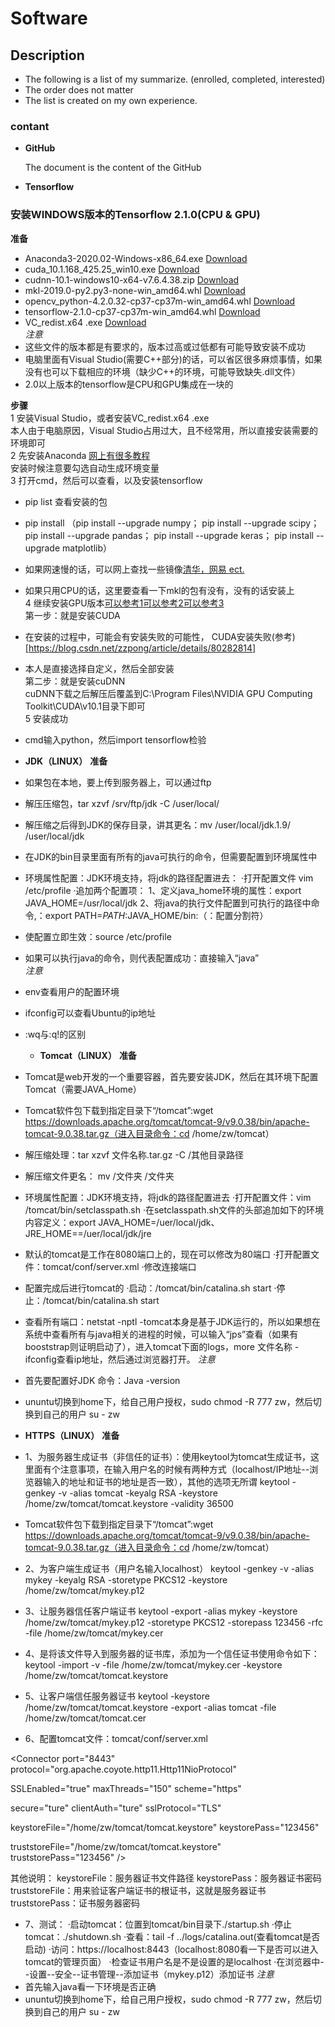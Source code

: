 # Software

## Description
- The following is a list of my summarize. (enrolled, completed, interested)
- The order does not matter
- The list is created on my own experience.

### contant

- **GitHub**
  
  The document is the content of the GitHub

- **Tensorflow**

### 安装WINDOWS版本的Tensorflow 2.1.0(CPU & GPU)  
**准备**
- Anaconda3-2020.02-Windows-x86_64.exe [Download](https://www.anaconda.com/distribution/)
- cuda_10.1.168_425.25_win10.exe [Download](https://developer.nvidia.com/cuda-toolkit-archive)
- cudnn-10.1-windows10-x64-v7.6.4.38.zip [Download](https://developer.nvidia.com/rdp/cudnn-download)
- mkl-2019.0-py2.py3-none-win_amd64.whl [Download](https://pypi.org/project/mkl/#files)
- opencv_python-4.2.0.32-cp37-cp37m-win_amd64.whl [Download](https://pypi.org/search/?q=opencv)
- tensorflow-2.1.0-cp37-cp37m-win_amd64.whl [Download](https://pypi.org/search/?q=tensorflow&o=)
- VC_redist.x64 .exe [Download](https://www.microsoft.com/zh-cn/download/confirmation.aspx?id=52685)  
*注意*
- 这些文件的版本都是有要求的，版本过高或过低都有可能导致安装不成功
- 电脑里面有Visual Studio(需要C++部分)的话，可以省区很多麻烦事情，如果没有也可以下载相应的环境（缺少C++的环境，可能导致缺失.dll文件）
- 2.0以上版本的tensorflow是CPU和GPU集成在一块的  

**步骤**  
   1 安装Visual Studio，或者安装VC_redist.x64 .exe   
  本人由于电脑原因，Visual Studio占用过大，且不经常用，所以直接安装需要的环境即可     
   2 先安装Anaconda [网上有很多教程](https://blog.csdn.net/u012318074/article/details/77075209)  
  安装时候注意要勾选自动生成环境变量    
   3 打开cmd，然后可以查看，以及安装tensorflow    
 - pip list 查看安装的包  
 - pip install （pip install --upgrade numpy；  pip install --upgrade scipy；  pip install --upgrade pandas；
  pip install --upgrade keras；  pip install --upgrade matplotlib）  
 - 如果网速慢的话，可以网上查找一些镜像[清华，网易 ect.](https://blog.csdn.net/lambert310/article/details/52412059)   
 - 如果只用CPU的话，这里要查看一下mkl的包有没有，没有的话安装上   
   4 继续安装GPU版本[可以参考1](https://blog.csdn.net/WWTOR/article/details/80603296)[可以参考2](https://www.cnblogs.com/sorex/p/7615185.html)[可以参考3](https://zhuanlan.zhihu.com/p/107683614)  
  第一步：就是安装CUDA    
 - 在安装的过程中，可能会有安装失败的可能性， CUDA安装失败(参考)[https://blog.csdn.net/zzpong/article/details/80282814]  
 - 本人是直接选择自定义，然后全部安装    
 第二步：就是安装cuDNN   
 cuDNN下载之后解压后覆盖到C:\Program Files\NVIDIA GPU Computing Toolkit\CUDA\v10.1目录下即可   
   5 安装成功  
 - cmd输入python，然后import tensorflow检验
  

- **JDK（LINUX）**
  **准备**
- 如果包在本地，要上传到服务器上，可以通过ftp
- 解压压缩包，tar xzvf /srv/ftp/jdk -C /user/local/
- 解压缩之后得到JDK的保存目录，讲其更名：mv /user/local/jdk.1.9/ /user/local/jdk
- 在JDK的bin目录里面有所有的java可执行的命令，但需要配置到环境属性中
- 环境属性配置：JDK环境支持，将jdk的路径配置进去：
  ·打开配置文件 vim /etc/profile
  ·追加两个配置项：
  1、定义java_home环境的属性：export JAVA_HOME=/usr/local/jdk
  2、将java的执行文件配置到可执行的路径中命令,：export PATH=$PATH:$JAVA_HOME/bin:（：配置分割符）
- 使配置立即生效：source /etc/profile
- 如果可以执行java的命令，则代表配置成功：直接输入“java”  
*注意*
- env查看用户的配置环境
- ifconfig可以查看Ubuntu的ip地址
- :wq与:q!的区别


  - **Tomcat（LINUX）**
  **准备**
- Tomcat是web开发的一个重要容器，首先要安装JDK，然后在其环境下配置Tomcat（需要JAVA_Home）
- Tomcat软件包下载到指定目录下“/tomcat”:wget https://downloads.apache.org/tomcat/tomcat-9/v9.0.38/bin/apache-tomcat-9.0.38.tar.gz（进入目录命令：cd /home/zw/tomcat）
- 解压缩处理：tar xzvf 文件名称.tar.gz -C /其他目录路径
- 解压缩文件更名： mv /文件夹 /文件夹
- 环境属性配置：JDK环境支持，将jdk的路径配置进去
  ·打开配置文件：vim /tomcat/bin/setclasspath.sh
  ·在setclasspath.sh文件的头部追加如下的环境内容定义：export JAVA_HOME=/uer/local/jdk、JRE_HOME==/uer/local/jdk/jre
- 默认的tomcat是工作在8080端口上的，现在可以修改为80端口
  ·打开配置文件：tomcat/conf/server.xml
  ·修改连接端口
- 配置完成后进行tomcat的
  ·启动：/tomcat/bin/catalina.sh start 
  ·停止：/tomcat/bin/catalina.sh start
- 查看所有端口：netstat -nptl
-tomcat本身是基于JDK运行的，所以如果想在系统中查看所有与java相关的进程的时候，可以输入“jps”查看（如果有booststrap则证明启动了），进入tomcat下面的logs，more 文件名称
-ifconfig查看ip地址，然后通过浏览器打开。
*注意*
- 首先要配置好JDK 命令：Java -version
- ununtu切换到home下，给自己用户授权，sudo chmod -R 777 zw，然后切换到自己的用户 su - zw


- **HTTPS（LINUX）**
  **准备**
- 1、为服务器生成证书（非信任的证书）：使用keytool为tomcat生成证书，这里面有个注意事项，在输入用户名的时候有两种方式（localhost/IP地址--浏览器输入的地址和证书的地址是否一致），其他的选项无所谓
keytool -genkey -v -alias tomcat -keyalg RSA -keystore /home/zw/tomcat/tomcat.keystore -validity 36500
- Tomcat软件包下载到指定目录下“/tomcat”:wget https://downloads.apache.org/tomcat/tomcat-9/v9.0.38/bin/apache-tomcat-9.0.38.tar.gz（进入目录命令：cd /home/zw/tomcat）
- 2、为客户端生成证书（用户名输入localhost）
keytool -genkey -v -alias mykey -keyalg RSA -storetype PKCS12 -keystore /home/zw/tomcat/mykey.p12
- 3、让服务器信任客户端证书
keytool -export -alias mykey -keystore /home/zw/tomcat/mykey.p12 -storetype PKCS12 -storepass 123456 -rfc -file /home/zw/tomcat/mykey.cer
- 4、是将该文件导入到服务器的证书库，添加为一个信任证书使用命令如下：
keytool -import -v -file /home/zw/tomcat/mykey.cer -keystore /home/zw/tomcat/tomcat.keystore
- 5、让客户端信任服务器证书
keytool -keystore /home/zw/tomcat/tomcat.keystore -export -alias tomcat -file /home/zw/tomcat/tomcat.cer
- 6、配置tomcat文件：tomcat/conf/server.xml

<Connector port="8443" protocol="org.apache.coyote.http11.Http11NioProtocol"

 SSLEnabled="true" maxThreads="150" scheme="https"

 secure="ture" clientAuth="ture" sslProtocol="TLS"

 keystoreFile="/home/zw/tomcat/tomcat.keystore" keystorePass="123456"

 truststoreFile="/home/zw/tomcat/tomcat.keystore" truststorePass="123456"     />

其他说明：
keystoreFile：服务器证书文件路径
keystorePass：服务器证书密码
truststoreFile：用来验证客户端证书的根证书，这就是服务器证书
truststorePass：证书服务器密码
- 7、测试：
  ·启动tomcat：位置到tomcat/bin目录下./startup.sh
  ·停止tomcat：./shutdown.sh
  ·查看：tail -f ../logs/catalina.out(查看tomcat是否启动)
  ·访问：https://localhost:8443（localhost:8080看一下是否可以进入tomcat的管理页面）
  ·检查证书用户名是不是设置的是localhost
  ·在浏览器中--设置--安全--证书管理--添加证书（mykey.p12）添加证书
*注意*
- 首先输入java看一下环境是否正确
- ununtu切换到home下，给自己用户授权，sudo chmod -R 777 zw，然后切换到自己的用户 su - zw

